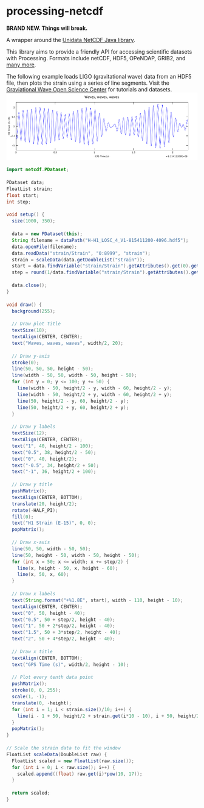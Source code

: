 # processing-netcdf

**BRAND NEW. Things will break.**

A wrapper around the [Unidata NetCDF Java library](https://www.unidata.ucar.edu/software/thredds/current/netcdf-java/).

This library aims to provide a friendly API for accessing scientific datasets with Processing. Formats include netCDF, HDF5, OPeNDAP, GRIB2, and [many more](https://www.unidata.ucar.edu/software/thredds/current/netcdf-java/reference/formats/FileTypes.html).

The following example loads LIGO (gravitational wave) data from an HDF5 file, then plots the strain using a series of line segments. Visit the [Graviational Wave Open Science Center](https://www.gw-openscience.org/about/) for tutorials and datasets.
![Plot of LIGO data](examples/LIGOExample/data/ligo.png)
```java
import netcdf.PDataset;

PDataset data;
FloatList strain;
float start;
int step;

void setup() {
  size(1000, 350);

  data = new PDataset(this);
  String filename = dataPath("H-H1_LOSC_4_V1-815411200-4096.hdf5");
  data.openFile(filename);
  data.readData("strain/Strain", "0:8999", "strain");
  strain = scaleData(data.getDoubleList("strain"));
  start = data.findVariable("strain/Strain").getAttributes().get(0).getNumericValue().floatValue();
  step = round(1/data.findVariable("strain/Strain").getAttributes().get(5).getNumericValue().floatValue()/10);

  data.close();
}

void draw() {
  background(255);

  // Draw plot title
  textSize(18);
  textAlign(CENTER, CENTER);
  text("Waves, waves, waves", width/2, 20);

  // Draw y-axis
  stroke(0);
  line(50, 50, 50, height - 50);
  line(width - 50, 50, width - 50, height - 50);
  for (int y = 0; y <= 100; y += 50) {
    line(width - 50, height/2 - y, width - 60, height/2 - y);
    line(width - 50, height/2 + y, width - 60, height/2 + y);
    line(50, height/2 - y, 60, height/2 - y);
    line(50, height/2 + y, 60, height/2 + y);
  }

  // Draw y labels
  textSize(12);
  textAlign(CENTER, CENTER);
  text("1", 40, height/2 - 100);
  text("0.5", 38, height/2 - 50);
  text("0", 40, height/2);
  text("-0.5", 34, height/2 + 50);
  text("-1", 36, height/2 + 100);

  // Draw y title
  pushMatrix();
  textAlign(CENTER, BOTTOM);
  translate(20, height/2);
  rotate(-HALF_PI);
  fill(0);
  text("H1 Strain (E-15)", 0, 0);
  popMatrix();

  // Draw x-axis
  line(50, 50, width - 50, 50);
  line(50, height - 50, width - 50, height - 50);
  for (int x = 50; x <= width; x += step/2) {
    line(x, height - 50, x, height - 60);
    line(x, 50, x, 60);
  }

  // Draw x labels
  text(String.format("+%1.8E", start), width - 110, height - 10);
  textAlign(CENTER, CENTER);
  text("0", 50, height - 40);
  text("0.5", 50 + step/2, height - 40);
  text("1", 50 + 2*step/2, height - 40);
  text("1.5", 50 + 3*step/2, height - 40);
  text("2", 50 + 4*step/2, height - 40);

  // Draw x title
  textAlign(CENTER, BOTTOM);
  text("GPS Time (s)", width/2, height - 10);

  // Plot every tenth data point
  pushMatrix();
  stroke(0, 0, 255);
  scale(1, -1);
  translate(0, -height);
  for (int i = 1; i < strain.size()/10; i++) {
    line(i - 1 + 50, height/2 + strain.get(i*10 - 10), i + 50, height/2 + strain.get(i*10));
  }
  popMatrix();
}

// Scale the strain data to fit the window
FloatList scaleData(DoubleList raw) {
  FloatList scaled = new FloatList(raw.size());
  for (int i = 0; i < raw.size(); i++) {
    scaled.append((float) raw.get(i)*pow(10, 17));
  }

  return scaled;
}
```
